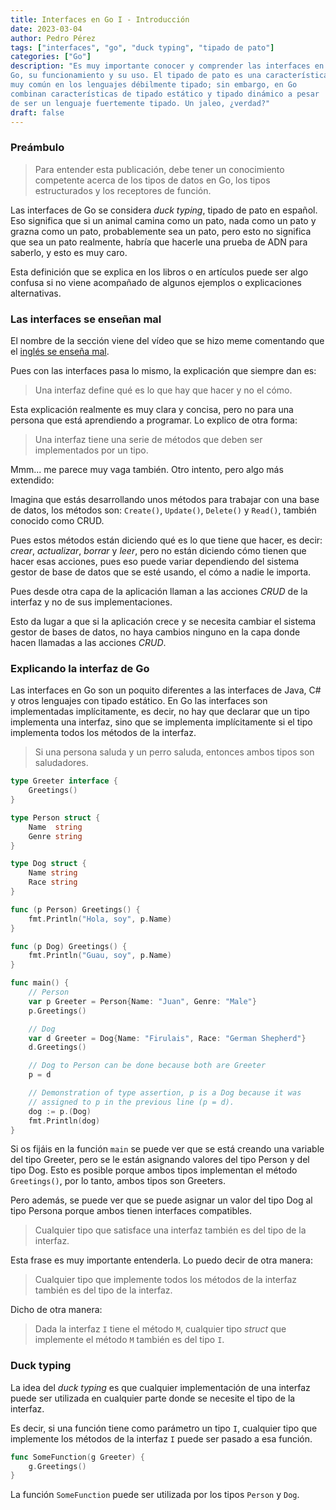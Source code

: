 ```yaml
---
title: Interfaces en Go I - Introducción
date: 2023-03-04
author: Pedro Pérez
tags: ["interfaces", "go", "duck typing", "tipado de pato"]
categories: ["Go"]
description: "Es muy importante conocer y comprender las interfaces en
Go, su funcionamiento y su uso. El tipado de pato es una característica
muy común en los lenguajes débilmente tipado; sin embargo, en Go
combinan características de tipado estático y tipado dinámico a pesar
de ser un lenguaje fuertemente tipado. Un jaleo, ¿verdad?"
draft: false
---
```


### Preámbulo

> Para entender esta publicación, debe tener un conocimiento competente
> acerca de los tipos de datos en Go, los tipos estructurados y los
> receptores de función.

Las interfaces de Go se considera _duck typing_, tipado de pato en
español. Eso significa que si un animal camina como un pato, nada como
un pato y grazna como un pato, probablemente sea un pato, pero esto no
significa que sea un pato realmente, habría que hacerle una prueba de
ADN para saberlo, y esto es muy caro.

Esta definición que se explica en los libros o en artículos puede ser
algo confusa si no viene acompañado de algunos ejemplos o explicaciones
alternativas.

### Las interfaces se enseñan mal

El nombre de la sección viene del vídeo que se hizo meme comentando que
el [inglés se enseña mal](https://www.youtube.com/watch?v=vR_b3Mf3b24).

Pues con las interfaces pasa lo mismo, la explicación que siempre dan
es:

> Una interfaz define qué es lo que hay que hacer y no el cómo.

Esta explicación realmente es muy clara y concisa, pero no para una
persona que está aprendiendo a programar. Lo explico de otra forma:

> Una interfaz tiene una serie de métodos que deben ser implementados
> por un tipo.

Mmm... me parece muy vaga también. Otro intento, pero algo más
extendido:

Imagina que estás desarrollando unos métodos para trabajar con una base
de datos, los métodos son: `Create()`, `Update()`, `Delete()` y
`Read()`, también conocido como CRUD.

Pues estos métodos están diciendo qué es lo que tiene que hacer, es 
decir: _crear_, _actualizar_, _borrar_ y _leer_, pero no están diciendo
cómo tienen que hacer esas acciones, pues eso puede variar dependiendo
del sistema gestor de base de datos que se esté usando, el cómo a nadie
le importa.

Pues desde otra capa de la aplicación llaman a las acciones _CRUD_ de la
interfaz y no de sus implementaciones.

Esto da lugar a que si la aplicación crece y se necesita cambiar el
sistema gestor de bases de datos, no haya cambios ninguno en la capa
donde hacen llamadas a las acciones _CRUD_.

### Explicando la interfaz de Go

Las interfaces en Go son un poquito diferentes a las interfaces de Java,
C# y otros lenguajes con tipado estático. En Go las interfaces son
implementadas implícitamente, es decir, no hay que declarar que un tipo
implementa una interfaz, sino que se implementa implícitamente si el
tipo implementa todos los métodos de la interfaz.

> Si una persona saluda y un perro saluda, entonces ambos tipos son
> saludadores.

```go
type Greeter interface {
	Greetings()
}

type Person struct {
	Name  string
	Genre string
}

type Dog struct {
	Name string
	Race string
}

func (p Person) Greetings() {
	fmt.Println("Hola, soy", p.Name)
}

func (p Dog) Greetings() {
	fmt.Println("Guau, soy", p.Name)
}

func main() {
	// Person
	var p Greeter = Person{Name: "Juan", Genre: "Male"}
	p.Greetings()

	// Dog
	var d Greeter = Dog{Name: "Firulais", Race: "German Shepherd"}
	d.Greetings()

	// Dog to Person can be done because both are Greeter
	p = d

	// Demonstration of type assertion, p is a Dog because it was
	// assigned to p in the previous line (p = d).
	dog := p.(Dog)
	fmt.Println(dog)
}
```

Si os fijáis en la función `main` se puede ver que se está creando una
variable del tipo Greeter, pero se le están asignando valores del
tipo Person y del tipo Dog. Esto es posible porque ambos tipos
implementan el método `Greetings()`, por lo tanto, ambos tipos son
Greeters.

Pero además, se puede ver que se puede asignar un valor del tipo Dog al
tipo Persona porque ambos tienen interfaces compatibles.

> Cualquier tipo que satisface una interfaz también es del tipo de la
> interfaz.

Esta frase es muy importante entenderla. Lo puedo decir de otra manera:

> Cualquier tipo que implemente todos los métodos de la interfaz también
> es del tipo de la interfaz.

Dicho de otra manera:

> Dada la interfaz `I` tiene el método `M`, cualquier tipo _struct_ que 
> implemente el método `M` también es del tipo `I`.

### Duck typing

La idea del _duck typing_ es que cualquier implementación de una
interfaz puede ser utilizada en cualquier parte donde se necesite el
tipo de la interfaz.

Es decir, si una función tiene como parámetro un tipo `I`, cualquier
tipo que implemente los métodos de la interfaz `I` puede ser pasado a
esa función.

```go
func SomeFunction(g Greeter) {
    g.Greetings()
}
```

La función `SomeFunction` puede ser utilizada por los tipos `Person` y
`Dog`.
